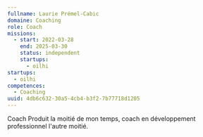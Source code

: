 ```yaml
---
fullname: Laurie Prémel-Cabic
domaine: Coaching
role: Coach
missions:
  - start: 2022-03-28
    end: 2025-03-30
    status: independent
    startups:
      - oilhi
startups:
  - oilhi
competences:
  - Coaching
uuid: 4db6c632-30a5-4cb4-b3f2-7b77718d1205
---
```

Coach Produit la moitié de mon temps, coach en développement professionnel l'autre moitié.
